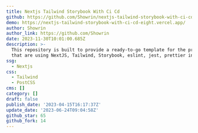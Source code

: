 ```yaml
---
title: Nextjs Tailwind Storybook With Ci Cd
github: https://github.com/Showrin/nextjs-tailwind-storybook-with-ci-cd
demo: https://nextjs-tailwind-storybook-with-ci-cd-eight.vercel.app/
author: Showrin
author_link: https://github.com/Showrin
date: 2023-11-30T10:01:00.685Z
description: >-
  This repository is built to provide a ready-to-go template for the projects
  that are using NextJS, Tailwind, Storybook, eslint, jest, prettier in them.
ssg:
  - Nextjs
css:
  - Tailwind
  - PostCSS
cms: []
category: []
draft: false
publish_date: '2023-04-15T16:17:37Z'
update_date: '2023-06-24T09:04:58Z'
github_star: 65
github_fork: 14
---
```

